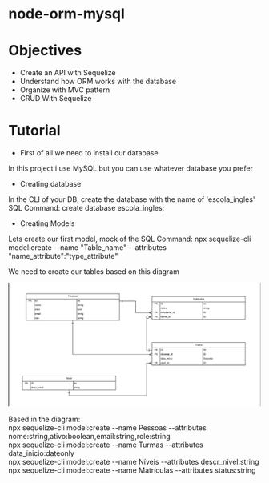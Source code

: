 # node-orm-mysql

# Objectives

- Create an API with Sequelize
- Understand how ORM works with the database
- Organize with MVC pattern
- CRUD With Sequelize


# Tutorial

- First of all we need to install our database

In this project i use MySQL but you can use whatever database you prefer

- Creating database

In the CLI of your DB, create the database with the name of 'escola_ingles' 
  SQL Command: create database escola_ingles;

- Creating Models

Lets create our first model, mock of the SQL Command: npx sequelize-cli model:create --name "Table_name" --attributes "name_attribute":"type_attribute"

We need to create our tables based on this diagram 

![Click Here](https://github.com/RenanLourenco/node-orm-mysql/blob/main/image.png)

Based in the diagram:  
npx sequelize-cli model:create --name Pessoas --attributes nome:string,ativo:boolean,email:string,role:string   
  npx sequelize-cli model:create --name Turmas --attributes data_inicio:dateonly  
npx sequelize-cli model:create --name Níveis --attributes descr_nivel:string  
npx sequelize-cli model:create --name Matrículas --attributes status:string 


